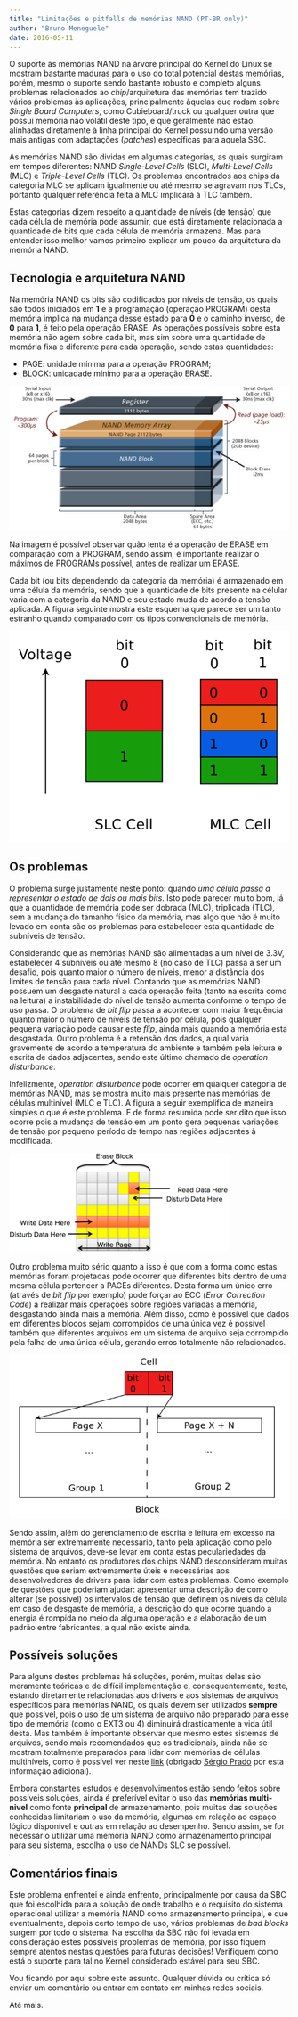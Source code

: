 ```yaml
---
title: "Limitações e pitfalls de memórias NAND (PT-BR only)"
author: "Bruno Meneguele"
date: 2016-05-11
---
```


O suporte às memórias NAND na árvore principal do Kernel do Linux se mostram
bastante maduras para o uso do total potencial destas memórias, porém, mesmo o
suporte sendo bastante robusto e completo alguns problemas relacionados ao
_chip_/arquitetura das memórias tem trazido vários problemas às aplicações,
principalmente àquelas que rodam sobre _Single Board Computers_, como
Cubieboard/truck ou qualquer outra que possuí memória não volátil deste tipo, e
que geralmente não estão alinhadas diretamente à linha principal do Kernel
possuindo uma versão mais antigas com adaptações (_patches_) específicas para
aquela SBC.

As memórias NAND são dividas em algumas categorias, as quais surgiram em tempos
diferentes: NAND _Single-Level Cells_ (SLC), _Multi-Level Cells_ (MLC) e
_Triple-Level Cells_ (TLC). Os problemas encontrados aos chips da categoria MLC
se aplicam igualmente ou até mesmo se agravam nos TLCs, portanto qualquer
referência feita à MLC implicará à TLC também.

Estas categorias dizem respeito a quantidade de níveis (de tensão) que cada
célula de memória pode assumir, que está diretamente relacionada a quantidade
de bits que cada célula de memória armazena. Mas para entender isso melhor
vamos primeiro explicar um pouco da arquitetura da memória NAND.

## Tecnologia e arquitetura NAND

Na memória NAND os bits são codificados por níveis de tensão, os quais são
todos iniciados em **1** e a programação (operação PROGRAM) desta memória
implica na mudança desse estado para **0** e o caminho inverso, de **0** para
**1**, é feito pela operação ERASE. As operações possíveis sobre esta memória
não agem sobre cada bit, mas sim sobre uma quantidade de memória fixa e
diferente para cada operação, sendo estas quantidades:

* PAGE: unidade mínima para a operação PROGRAM;
* BLOCK: unicadade mínimo para a operação ERASE.

![Arquitetura interna NAND](/imgs/nand-arch.png)

Na imagem é possível observar quão lenta é a operação de ERASE em comparação
com a PROGRAM, sendo assim, é importante realizar o máximos de PROGRAMs
possível, antes de realizar um ERASE.

Cada bit (ou bits dependendo da categoria da memória) é armazenado em uma
célula da memória, sendo que a quantidade de bits presente na célular varia com
a categoria da NAND e seu estado muda de acordo a tensão aplicada. A figura
seguinte mostra este esquema que parece ser um tanto estranho quando comparado
com os tipos convencionais de memória.

![Células NAND](/imgs/nand-cell.png)

## Os problemas

O problema surge justamente neste ponto: quando *uma célula passa a representar
o estado de dois ou mais bits*. Isto pode parecer muito bom, já que a
quantidade de memória pode ser dobrada (MLC), triplicada (TLC), sem a mudança
do tamanho físico da memória, mas algo que não é muito levado em conta são os
problemas para estabelecer esta quantidade de subníveis de tensão. 

Considerando que as memórias NAND são alimentadas a um nível de 3.3V,
estabelecer 4 subníveis ou até mesmo 8 (no caso de TLC) passa a ser um desafio,
pois quanto maior o número de níveis, menor a distância dos limites de tensão
para cada nível. Contando que as memórias NAND possuem um desgaste natural a
cada operação feita (tanto na escrita como na leitura) a instabilidade do nível
de tensão aumenta conforme o tempo de uso passa. O problema de _bit flip_ passa
a acontecer com maior frequência quanto maior o número de níveis de tensão por
célula, pois qualquer pequena variação pode causar este _flip_, ainda mais
quando a memória esta desgastada. Outro problema é a retensão dos dados, a qual
varia gravemente de acordo a temperatura do ambiente e também pela leitura e
escrita de dados adjacentes, sendo este último chamado de _operation
disturbance_.

Infelizmente, _operation disturbance_ pode ocorrer em qualquer categoria de
memórias NAND, mas se mostra muito mais presente nas memórias de células
multinível (MLC e TLC). A figura a seguir exemplifica de maneira simples o que
é este problema. E de forma resumida pode ser dito que isso ocorre pois a
mudança de tensão em um ponto gera pequenas variações de tensão por pequeno
período de tempo nas regiões adjacentes à modificada.

![Disturbio causado em regiões vizinhas](/imgs/nand-operation-disturbance.png)

Outro problema muito sério quanto a isso é que com a forma como estas memórias
foram projetadas pode ocorrer que diferentes bits dentro de uma mesma célula
pertencer a PAGEs diferentes. Desta forma um único erro (através de _bit flip_
por exemplo) pode forçar ao ECC (_Error Correction Code_) a realizar mais
operações sobre regiões variadas a memória, desgastando ainda mais a memória.
Além disso, como é possível que dados em diferentes blocos sejam corrompidos de
uma única vez é possível também que diferentes arquivos em um sistema de
arquivo seja corrompido pela falha de uma única célula, gerando erros
totalmente não relacionados.

![Páginas pareadas](/imgs/nand-paired-pages.png)

Sendo assim, além do gerenciamento de escrita e leitura em excesso na memória
ser extremamente necessário, tanto pela aplicação como pelo sistema de
arquivos, deve-se levar em conta estas peculariedades da memória. No entanto os
produtores dos chips NAND desconsideram muitas questões que seriam extremamente
úteis e necessárias aos desenvolvedores de drivers para lidar com estes
problemas. Como exemplo de questões que poderiam ajudar: apresentar uma
descrição de como alterar (se possível) os intervalos de tensão que definem os
níveis da célula em caso de desgaste de memória, a descrição do que ocorre
quando a energia é rompida no meio da alguma operação e a elaboração de um
padrão entre fabricantes, a qual não existe ainda.

## Possíveis soluções

Para alguns destes problemas há soluções, porém, muitas delas são meramente
teóricas e de difícil implementação e, consequentemente, teste, estando
diretamente relacionadas aos drivers e aos sistemas de arquivos específicos
para memórias NAND, os quais devem ser utilizados **sempre** que possível, pois
o uso de um sistema de arquivo não preparado para esse tipo de memória (como o
EXT3 ou 4) diminuirá drasticamente a vida útil desta. Mas também é importante
observar que mesmo estes sistemas de arquivos, sendo mais recomendados que os
tradicionais, ainda não se mostram totalmente preparados para lidar com
memórias de células multiníveis, como é possível ver neste
[link](http://www.linux-mtd.infradead.org/doc/ubifs.html#L_ubifs_mlc) (obrigado
[Sérgio Prado](http://sergioprado.org/) por esta informação adicional).

Embora constantes estudos e desenvolvimentos estão sendo feitos sobre possíveis
soluções, ainda é preferível evitar o uso das **memórias multi-nivel** como
fonte **principal** de armazenamento, pois muitas das soluções conhecidas
limitariam o uso da memória, algumas em relação ao espaço lógico disponível e
outras em relação ao desempenho. Sendo assim, se for necessário utilizar uma
memória NAND como armazenamento principal para seu sistema, escolha o uso de
NANDs SLC se possível. 

## Comentários finais

Este problema enfrentei e ainda enfrento, principalmente por causa da SBC que
foi escolhida para a solução de onde trabalho e o requisito do sistema
operacional utilizar a memória NAND como armazenamento principal, e que
eventualmente, depois certo tempo de uso, vários problemas de _bad blocks_
surgem por todo o sistema. Na escolha da SBC não foi levada em consideração
estes possíveis problemas de memória, por isso fiquem sempre atentos nestas
questões para futuras decisões! Verifiquem como está o suporte para tal no
Kernel considerado estável para seu SBC.

Vou ficando por aqui sobre este assunto. Qualquer dúvida ou crítica só enviar
um comentário ou entrar em contato em minhas redes sociais.

Até mais.
